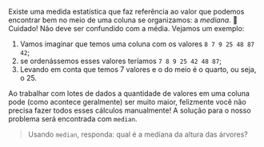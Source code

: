Existe uma medida estatística que faz referência ao valor que podemos encontrar bem no meio de uma coluna se organizamos: a _mediana_. 👀 Cuidado! Não deve ser confundido com a média. Vejamos um exemplo:

1. Vamos imaginar que temos uma coluna com os valores `8 7 9 25 48 87 42`;
2. se ordenássemos esses valores teríamos `7 8 9 25 42 48 87`;
3. Levando em conta que temos 7 valores e o do meio é o quarto, ou seja, o 25. 

Ao trabalhar com lotes de dados a quantidade de valores em uma coluna pode (como acontece geralmente) ser muito maior, felizmente você não precisa fazer todos esses cálculos manualmente! A solução para o nosso problema será encontrada com `median`.

> Usando `median`, responda: qual é a mediana da altura das árvores?
